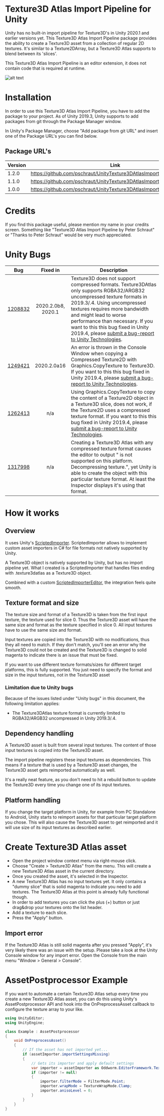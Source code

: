 # Texture3D Atlas Import Pipeline for Unity

Unity has no built-in import pipeline for Texture3D's in Unity 2020.1 and earlier versions yet.
This Texture3D Atlas Import Pipeline package provides the ability to create a Texture3D asset from a collection of regular 2D textures. It's similar to a Texture2DArray, but a Texture3D Atlas supports to blend between its 'slices'.

This Texture3D Atlas Import Pipeline is an editor extension, it does not contain code that is required at runtime.

![alt text](Documentation~/images/inspector.png "Custom Texture3DAtlas Inspector")

# Installation

In order to use this Texture3D Atlas Import Pipeline, you have to add the package to your project. As of Unity 2019.3, Unity supports to add packages from git through the Package Manager window.

In Unity's Package Manager, choose "Add package from git URL" and insert one of the Package URL's you can find below.

## Package URL's

| Version  |     Link      |
|----------|---------------|
| 1.2.0 | https://github.com/pschraut/UnityTexture3DAtlasImportPipeline.git#1.2.0 |
| 1.1.0 | https://github.com/pschraut/UnityTexture3DAtlasImportPipeline.git#1.1.0 |
| 1.0.0 | https://github.com/pschraut/UnityTexture3DAtlasImportPipeline.git#1.0.0 |


# Credits

If you find this package useful, please mention my name in your credits screen.
Something like "Texture3D Atlas Import Pipeline by Peter Schraut" or "Thanks to Peter Schraut" would be very much appreciated.


# Unity Bugs
| Bug | Fixed in | Description |
|-----|:--------:|-------------|
| [1208832](https://issuetracker.unity3d.com/issues/unable-to-create-a-texture3d-with-a-compressed-format) | 2020.2.0b8, 2020.1 | Texture3D does not support compressed formats. Texture3DAtlas only supports RGBA32/ARGB32 uncompressed texture formats in 2019.3/.4. Using uncompressed textures requires more bandwidth and might lead to worse performance than necessary. If you want to this this bug fixed in Unity 2019.4, please [submit a bug-report to Unity Technologies](https://unity3d.com/unity/qa/bug-reporting). |
| [1249421](https://issuetracker.unity3d.com/issues/an-error-is-thrown-in-the-console-window-when-copying-a-compressed-texture2d-with-graphics-dot-copytexture-to-texture3d)| 2020.2.0a16 | An error is thrown in the Console Window when copying a Compressed Texture2D with Graphics.CopyTexture to Texture3D.  If you want to this this bug fixed in Unity 2019.4, please [submit a bug-report to Unity Technologies](https://unity3d.com/unity/qa/bug-reporting).|
| [1262413](https://forum.unity.com/threads/case-1262413-graphics-copytexture-doesnt-work-to-copy-compressed-texture2d-in-texture3d.929628/)| n/a | Using Graphics.CopyTexture to copy the content of a Texture2D object in a Texture3D slice, does not work, if the Texture2D uses a compressed texture format.  If you want to this this bug fixed in Unity 2019.4, please [submit a bug-report to Unity Technologies](https://unity3d.com/unity/qa/bug-reporting).|
| [1317998](https://forum.unity.com/threads/case-1317998-texture2darray-texture3d-compressed-texture-format-is-not-supported-on-this-platform.1066052/)|n/a|Creating a Texture3D Atlas with any compressed texture format causes the editor to output "<TextureFormat> is not supported on this platform. Decompressing texture.", yet Unity is able to create the object with this particular texture format. At least the Inspector displays it's using that format.|

# How it works

## Overview

It uses Unity's [ScriptedImporter](https://docs.unity3d.com/Manual/ScriptedImporters.html). ScriptedImporter allows to implement custom asset importers in C# for file formats not natively supported by Unity.

A Texture3D object is natively supported by Unity, but has no import pipeline yet. What I created is a ScriptedImporter that handles files ending with .texture3datlas as a Texture3D object.

Combined with a custom [ScriptedImporterEditor](https://docs.unity3d.com/ScriptReference/Experimental.AssetImporters.ScriptedImporterEditor.html),  the integration feels quite smooth.


## Texture format and size

The texture size and format of a Texture3D is taken from the first input texture, the texture used for slice 0. Thus the Texture3D asset will have the same size and format as the texture specified in slice 0. All input textures have to use the same size and format.

Input textures are copied into the Texture3D with no modifications, thus they all need to match. If they don't match, you'll see an error why the Texture3D could not be created and the Texture3D is changed to solid magenta to indicate there is an issue that must be fixed.

If you want to use different texture formats/sizes for different target platforms, this is fully supported. You just need to specify the format and size in the input textures, not in the Texture3D asset

### Limitation due to Unity bugs
Because of the issues listed under "Unity bugs" in this document, the following limitation applies:

* The Texture3DAtlas texture format is currently limited to RGBA32/ARGB32 uncompressed in Unity 2019.3/.4.



## Dependency handling

A Texture3D asset is built from several input textures. The content of those input textures is copied into the Texture3D asset.

The import pipeline registers these input textures as dependencies. This means if a texture that is used by a Texture3D asset changes, the Texture3D asset gets reimported automatically as well.

It's a really neat feature, as you don't need to hit a rebuild button to update the Texture3D every time you change one of its input textures.

## Platform handling

If you change the target platform in Unity, for example from PC Standalone to Android, Unity starts to reimport assets for that particular target platform you chose. This will also cause the Texture3D asset to get reimported and it will use size of its input textures as described earlier.


# Create Texture3D Atlas asset

* Open the project window context menu via right-mouse click.
* Choose "Create > Texture3D Atlas" from the menu. This will create a new Texture3D Atlas asset in the current directory.
* Once you created the asset, it's selected in the Inspector.
* A new Texture3D Atlas has no input textures yet. It only contains a "dummy slice" that is solid magenta to indicate you need to add textures. The Texture3D Atlas at this point is already fully functional though.
* In order to add textures you can click the plus (+) button or just drag&drop your textures onto the list header.
* Add a texture to each slice.
* Press the "Apply" button.


## Import error

If the Texture3D Atlas is still solid magenta after you pressed "Apply", it's very likely there was an issue with the setup. Please take a look at the Unity Console window for any import error. Open the Console from the main menu "Window > General > Console".


# AssetPostprocessor Example

If you want to automate a certain Texture3D Atlas setup every time you create a new Texture3D Atlas asset, you can do this using Unity's AssetPostprocessor API and hook into the OnPreprocessAsset callback to configure the texture array to your like.

```csharp
using UnityEditor;
using UnityEngine;

class Example : AssetPostprocessor
{
    void OnPreprocessAsset()
    {
        // If the asset has not imported yet...
        if (assetImporter.importSettingsMissing)
        {
            // Gets its importer and apply default settings
            var importer = assetImporter as Oddworm.EditorFramework.Texture3DAtlasImporter;
            if (importer != null)
            {
                importer.filterMode = FilterMode.Point;
                importer.wrapMode = TextureWrapMode.Clamp;
                importer.anisoLevel = 0;
            }
        }
    }
}
```